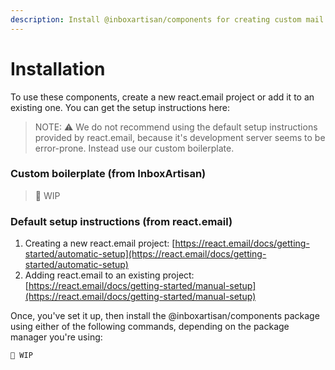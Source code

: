 ```yaml
---
description: Install @inboxartisan/components for creating custom mail templates
---
```


# Installation

To use these components, create a new react.email project or add it to an existing one. You can get the setup instructions here:

> NOTE: ⚠️ We do not recommend using the default setup instructions provided by react.email, because it's development server seems to be error-prone. Instead use our custom boilerplate.

### Custom boilerplate (from InboxArtisan)

> :construction: WIP

### Default setup instructions (from react.email)

1. Creating a new react.email project: [https://react.email/docs/getting-started/automatic-setup](https://react.email/docs/getting-started/automatic-setup)
2. Adding react.email to an existing project: [https://react.email/docs/getting-started/manual-setup](https://react.email/docs/getting-started/manual-setup)

Once, you've set it up, then install the @inboxartisan/components package using either of the following commands, depending on the package manager you're using:&#x20;

```
🚧 WIP
```
